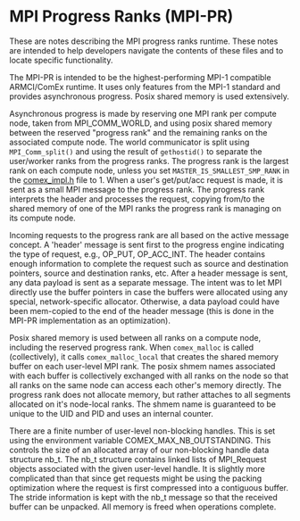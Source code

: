 # MPI Progress Ranks (MPI-PR)

These are notes describing the MPI progress ranks runtime. These notes are intended to help developers navigate the contents of these files and to locate specific functionality.

The MPI-PR is intended to be the highest-performing MPI-1 compatible ARMCI/ComEx runtime.  It uses only features from the MPI-1 standard and provides asynchronous progress.  Posix shared memory is used extensively.

Asynchronous progress is made by reserving one MPI rank per compute node, taken from MPI_COMM_WORLD, and using posix shared memory between the reserved "progress rank" and the remaining ranks on the associated compute node.  The world communicator is split using `MPI_Comm_split()` and using the result of `gethostid()` to separate the user/worker ranks from the progress ranks.  The progress rank is the largest rank on each compute node, unless you set `MASTER_IS_SMALLEST_SMP_RANK` in the [comex_impl.h](comex_impl.h) file to 1.  When a user's get/put/acc request is made, it is sent as a small MPI message to the progress rank.  The progress rank interprets the header and processes the request, copying from/to the shared memory of one of the MPI ranks the progress rank is managing on its compute node.

Incoming requests to the progress rank are all based on the active message concept. A 'header' message is sent first to the progress engine indicating the type of request, e.g., OP_PUT, OP_ACC_INT. The header contains enough information to complete the request such as source and destination pointers, source and destination ranks, etc. After a header message is sent, any data payload is sent as a separate message. The intent was to let MPI directly use the buffer pointers in case the buffers were allocated using any special, network-specific allocator. Otherwise, a data payload could have been mem-copied to the end of the header message (this is done in the MPI-PR implementation as an optimization).

Posix shared memory is used between all ranks on a compute node, including the reserved progress rank.  When `comex_malloc` is called (collectively), it calls `comex_malloc_local` that creates the shared memory buffer on each user-level MPI rank.  The posix shmem names associated with each buffer is collectively exchanged with all ranks on the node so that all ranks on the same node can access each other's memory directly.  The progress rank does not allocate memory, but rather attaches to all segments allocated on it's node-local ranks.  The shmem name is guaranteed to be unique to the UID and PID and uses an internal counter.

There are a finite number of user-level non-blocking handles. This is set using the environment variable COMEX_MAX_NB_OUTSTANDING. This controls the size of an allocated array of our non-blocking handle data structure nb_t. The nb_t structure contains linked lists of MPI_Request objects associated with the given user-level handle. It is slightly more complicated than that since get requests might be using the packing optimization where the request is first compressed into a contiguous buffer. The stride information is kept with the nb_t message so that the received buffer can be unpacked. All memory is freed when operations complete.
